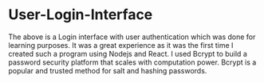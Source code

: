 # User-Login-Interface
The above is a Login interface with user authentication which was done for learning purposes. It was a great experience as it was the first time I created such a program using Nodejs and React. I used Bcrypt to build a password security platform that scales with computation power. Bcrypt is a popular and trusted method for salt and hashing passwords. 
